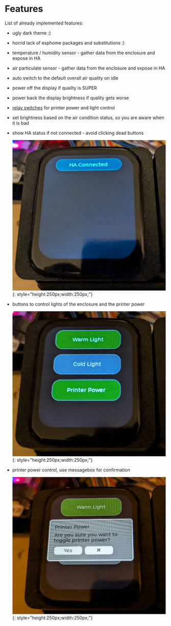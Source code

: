 # Features

List of already implemented features:

- ugly dark theme :)
- horrid lack of esphome packages and substitutions :)

- temperature / humidity sensor - gather data from the enclosure and expose in HA

- air particulate sensor - gather data from the enclosure and expose in HA

- auto switch to the default overall air quality on idle

- power off the display if quailty is SUPER

- power back the display brightness if quality gets worse

- [relay switches](https://devices.esphome.io/devices/Generic-Relay)
  for printer power and light control

- set brightness based on the air condition status, so you are aware when it is bad

- show HA status if not connected - avoid clicking dead buttons

  ![logo](./static/tile0-fs8.png){: style="height:250px;width:250px;"}

- buttons to control lights of the enclosure and the printer power

  ![logo](./static/tile1-fs8.png){: style="height:250px;width:250px;"}

- printer power control, use messagebox for confirmation

  ![logo](./static/printer_power-fs8.png){: style="height:250px;width:250px;"}
